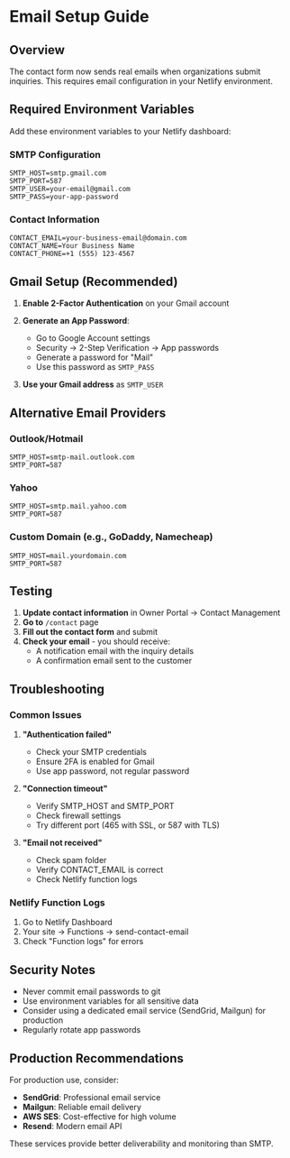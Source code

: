 # Email Setup Guide

## Overview
The contact form now sends real emails when organizations submit inquiries. This requires email configuration in your Netlify environment.

## Required Environment Variables

Add these environment variables to your Netlify dashboard:

### SMTP Configuration
```
SMTP_HOST=smtp.gmail.com
SMTP_PORT=587
SMTP_USER=your-email@gmail.com
SMTP_PASS=your-app-password
```

### Contact Information
```
CONTACT_EMAIL=your-business-email@domain.com
CONTACT_NAME=Your Business Name
CONTACT_PHONE=+1 (555) 123-4567
```

## Gmail Setup (Recommended)

1. **Enable 2-Factor Authentication** on your Gmail account
2. **Generate an App Password**:
   - Go to Google Account settings
   - Security → 2-Step Verification → App passwords
   - Generate a password for "Mail"
   - Use this password as `SMTP_PASS`

3. **Use your Gmail address** as `SMTP_USER`

## Alternative Email Providers

### Outlook/Hotmail
```
SMTP_HOST=smtp-mail.outlook.com
SMTP_PORT=587
```

### Yahoo
```
SMTP_HOST=smtp.mail.yahoo.com
SMTP_PORT=587
```

### Custom Domain (e.g., GoDaddy, Namecheap)
```
SMTP_HOST=mail.yourdomain.com
SMTP_PORT=587
```

## Testing

1. **Update contact information** in Owner Portal → Contact Management
2. **Go to** `/contact` page
3. **Fill out the contact form** and submit
4. **Check your email** - you should receive:
   - A notification email with the inquiry details
   - A confirmation email sent to the customer

## Troubleshooting

### Common Issues

1. **"Authentication failed"**
   - Check your SMTP credentials
   - Ensure 2FA is enabled for Gmail
   - Use app password, not regular password

2. **"Connection timeout"**
   - Verify SMTP_HOST and SMTP_PORT
   - Check firewall settings
   - Try different port (465 with SSL, or 587 with TLS)

3. **"Email not received"**
   - Check spam folder
   - Verify CONTACT_EMAIL is correct
   - Check Netlify function logs

### Netlify Function Logs

1. Go to Netlify Dashboard
2. Your site → Functions → send-contact-email
3. Check "Function logs" for errors

## Security Notes

- Never commit email passwords to git
- Use environment variables for all sensitive data
- Consider using a dedicated email service (SendGrid, Mailgun) for production
- Regularly rotate app passwords

## Production Recommendations

For production use, consider:
- **SendGrid**: Professional email service
- **Mailgun**: Reliable email delivery
- **AWS SES**: Cost-effective for high volume
- **Resend**: Modern email API

These services provide better deliverability and monitoring than SMTP. 